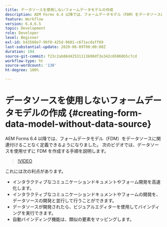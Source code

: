 ```yaml
---
title: データソースを使用しないフォームデータモデルの作成
description: AEM Forms 6.4 以降では、フォームデータモデル（FDM）をデータソースに関連付けることなく定義できるようになりました。 次のビデオでは、データソースを使用せずに FDM を作成する手順を説明します。
feature: Workflow
version: 6.4,6.5
topic: Development
role: Developer
level: Beginner
exl-id: b43568e7-99f0-425d-9601-c671ecdaff69
last-substantial-update: 2020-06-09T00:00:00Z
duration: 194
source-git-commit: f23c2ab86d42531113690df2e342c65060b5c7cd
workflow-type: ht
source-wordcount: '138'
ht-degree: 100%

---
```


# データソースを使用しないフォームデータモデルの作成 {#creating-form-data-model-without-data-source}

AEM Forms 6.4 以降では、フォームデータモデル（FDM）をデータソースに関連付けることなく定義できるようになりました。 次のビデオでは、データソースを使用せずに FDM を作成する手順を説明します。

>[!VIDEO](https://video.tv.adobe.com/v/21414?quality=12&learn=on)

これには次の利点があります。

* インタラクティブなコミュニケーションドキュメントやフォーム開発を高速化します。
* インタラクティブなコミュニケーションドキュメントやフォームの開発を、データソースの開発と並行して行うことができます。
* データソースが開発されたら、ビジュアルエディターを使用してバインディングを実行できます。
* 自動バインディング機能は、類似の要素をマッピングします。
